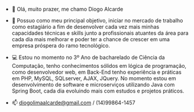 - 👋 Olá, muito prazer, me chamo Diogo Alcarde

- 👀 Possuo como meu principal objetivo, iniciar no mercado de trabalho como estagiário 
      a fim de desenvolver cada vez mais minhas capacidades técnicas e skills junto a profissionais 
      atuantes da área para cada dia mais melhorar e poder ter a chance de crescer em uma empresa próspera do ramo tecnológico.
      
- 💻 Estou no momento no 3º Ano de bacharelado de Ciência da Computação, tenho conhecimentos sólidos em lógica de programação, como desenvolvedor web, 
      em Back-End tenho experiência e práticas em PHP, MySQL, SQLserver, AJAX, JQuery.
      No momento estou em desenvolvimento de software e microserviços utilizando Java com Spring Boot, cada dia evoluindo mais com estudos e projetos práticos.
     
      
- 📫 diogolimaalcarde@gmail.com / (14)99864-1457

<!---
Alcarde1704/Alcarde1704 is a ✨ special ✨ repository because its `README.md` (this file) appears on your GitHub profile.
You can click the Preview link to take a look at your changes.
--->

